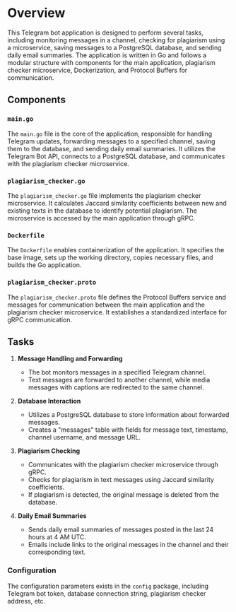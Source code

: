 # Overview

This Telegram bot application is designed to perform several tasks, including monitoring messages in a channel, checking for plagiarism using a microservice, saving messages to a PostgreSQL database, and sending daily email summaries. The application is written in Go and follows a modular structure with components for the main application, plagiarism checker microservice, Dockerization, and Protocol Buffers for communication.

## Components

### `main.go`
The `main.go` file is the core of the application, responsible for handling Telegram updates, forwarding messages to a specified channel, saving them to the database, and sending daily email summaries. It utilizes the Telegram Bot API, connects to a PostgreSQL database, and communicates with the plagiarism checker microservice.

### `plagiarism_checker.go`
The `plagiarism_checker.go` file implements the plagiarism checker microservice. It calculates Jaccard similarity coefficients between new and existing texts in the database to identify potential plagiarism. The microservice is accessed by the main application through gRPC.

### `Dockerfile`
The `Dockerfile` enables containerization of the application. It specifies the base image, sets up the working directory, copies necessary files, and builds the Go application.

### `plagiarism_checker.proto`
The `plagiarism_checker.proto` file defines the Protocol Buffers service and messages for communication between the main application and the plagiarism checker microservice. It establishes a standardized interface for gRPC communication.

## Tasks

1. **Message Handling and Forwarding**
   - The bot monitors messages in a specified Telegram channel.
   - Text messages are forwarded to another channel, while media messages with captions are redirected to the same channel.

2. **Database Interaction**
   - Utilizes a PostgreSQL database to store information about forwarded messages.
   - Creates a "messages" table with fields for message text, timestamp, channel username, and message URL.

3. **Plagiarism Checking**
   - Communicates with the plagiarism checker microservice through gRPC.
   - Checks for plagiarism in text messages using Jaccard similarity coefficients.
   - If plagiarism is detected, the original message is deleted from the database.

4. **Daily Email Summaries**
   - Sends daily email summaries of messages posted in the last 24 hours at 4 AM UTC.
   - Emails include links to the original messages in the channel and their corresponding text.

### Configuration
The configuration parameters exists in the `config` package, including Telegram bot token, database connection string, plagiarism checker address, etc.
